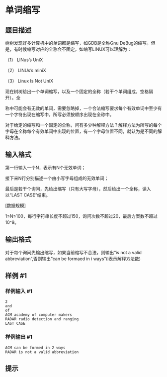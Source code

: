 # 单词缩写

## 题目描述

树树发现好多计算机中的单词都是缩写，如GDB是全称Gnu DeBug的缩写。但是，有时候缩写对应的全称会不固定，如缩写LINUX可以理解为：

（1） LINus’s UniX

（2） LINUs’s miniX

（3） Linux Is Not UniX

现在树树给出一个单词缩写，以及一个固定的全称（若干个单词组成，空格隔开）。全

称中可能会有无效的单词，需要忽略掉，一个合法缩写要求每个有效单词中至少有一个字符出现在缩写中，所写必须按顺序出现在全称中。

对于给定的缩写和一个固定的全称，问有多少种解释方法？解释方法为所写的每个字母在全称每个有效单词中出现的位置，有一个字母位置不同，就认为是不同的解释方法。




## 输入格式

第一行输入一个N，表示有N个无效单词；

接下来N行分别描述一个由小写字母组成的无效单词；

最后是若干个询问，先给出缩写（只有大写字母），然后给出一个全称，读入以“LAST CASE”结束。

[数据规模]

1≤N≤100，每行字符串长度不超过150，询问次数不超过20，最后方案数不超过10^9。


## 输出格式

对于每个询问先输出缩写，如果当前缩写不合法，则输出“is not a valid abbreviation”,否则输出“can be formaed in i ways”(i表示解释方法数)


## 样例 #1

### 样例输入 #1
```
2
and
of
ACM academy of computer makers
RADAR radio detection and ranging
LAST CASE
```

### 样例输出 #1

```
ACM can be formed in 2 ways
RADAR is not a valid abbreviation
```

## 提示


